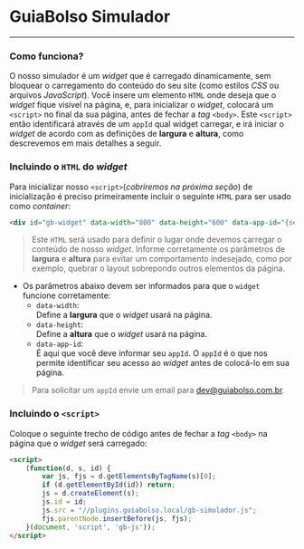 # GuiaBolso Simulador
---------------------

### Como funciona?
O nosso simulador é um _widget_ que é carregado dinamicamente, sem bloquear o carregamento do conteúdo do seu site (como estilos _CSS_ ou arquivos _JavaScript_). Você insere um elemento `HTML` onde deseja que o _widget_ fique visível na página, e, para inicializar o _widget_, colocará um `<script>` no final da sua página, antes de fechar a _tag_ `<body>`. Este `<script>` então identificará através de um `appId` qual widget carregar, e irá iniciar o _widget_ de acordo com as definições de **largura** e **altura**, como descrevemos em mais detalhes a seguir.  


### Incluindo o `HTML` do _widget_  
Para inicializar nosso `<script>`(_cobriremos na próxima seção_) de inicialização é preciso primeiramente incluir o seguinte `HTML` para ser usado como _container_:  

```html
<div id="gb-widget" data-width="800" data-height="600" data-app-id="{seu appId vem aqui}"></div>
```

> Este `HTML` será usado para definir o lugar onde devemos carregar o conteúdo de nosso _widget_.
> Informe corretamente os parâmetros de **largura** e **altura** para evitar um comportamento indesejado, como por exemplo, quebrar o layout sobrepondo outros elementos da página.  


 - Os parâmetros abaixo devem ser informados para que o `widget` funcione corretamente:  
    - `data-width`:  
        Define a **largura** que o _widget_ usará na página.  
    - `data-height`:  
        Define a **altura** que o _widget_ usará na página.  
    - `data-app-id`:  
        É aqui que você deve informar seu `appId`. O `appId` é o que nos permite identificar seu acesso ao _widget_ antes de colocá-lo em sua página.

> Para solicitar um `appId` envie um email para [dev@guiabolso.com.br](mailto:dev@guiabolso.com.br&subject=Simulador%20appId%20request).  


### Incluindo o `<script>`  
Coloque o seguinte trecho de código antes de fechar a _tag_ `<body>` na página que o _widget_ será carregado:    

```html
<script>
    (function(d, s, id) {
        var js, fjs = d.getElementsByTagName(s)[0];
        if (d.getElementById(id)) return;
        js = d.createElement(s);
        js.id = id;
        js.src = "//plugins.guiabolso.local/gb-simulador.js";
        fjs.parentNode.insertBefore(js, fjs);
    }(document, 'script', 'gb-js'));
</script>
```  

